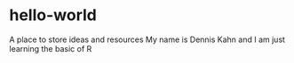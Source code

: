 # hello-world
A place to store ideas and resources
My name is Dennis Kahn and I am just learning the basic of R

